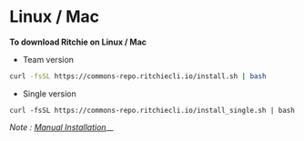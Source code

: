 # Linux / Mac

**To download Ritchie on Linux / Mac**

* Team version

```bash
curl -fsSL https://commons-repo.ritchiecli.io/install.sh | bash
```

* Single version

```text
curl -fsSL https://commons-repo.ritchiecli.io/install_single.sh | bash
```

_Note :_ [_Manual Installation_](https://docs.ritchiecli.io/get-started/installation/manual-installation)\_\_

